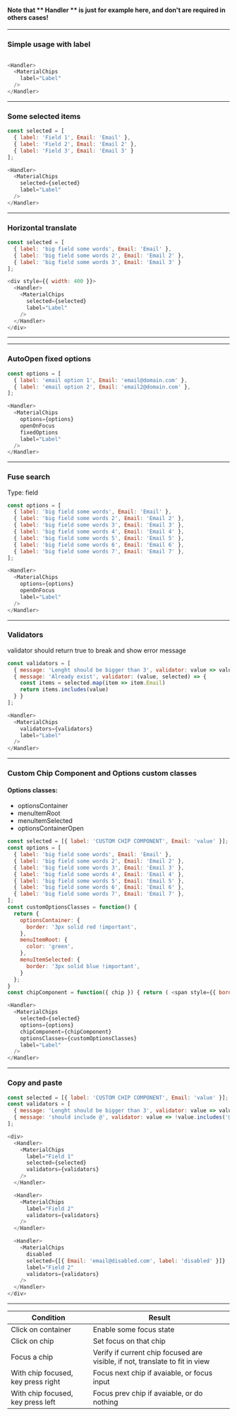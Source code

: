 ####  Note that ** Handler ** is just for example here, and don't are required in others cases!
------

### Simple usage with label

```js

<Handler>
  <MaterialChips
    label="Label"
  />
</Handler>


```
------

### Some selected items

```js
const selected = [
  { label: 'Field 1', Email: 'Email' },
  { label: 'Field 2', Email: 'Email 2' },
  { label: 'Field 3', Email: 'Email 3' }
];

<Handler>
  <MaterialChips
    selected={selected}
    label="Label"
  />
</Handler>


```
------


### Horizontal translate

```js
const selected = [
  { label: 'big field some words', Email: 'Email' },
  { label: 'big field some words 2', Email: 'Email 2' },
  { label: 'big field some words 3', Email: 'Email 3' }
];

<div style={{ width: 400 }}>
  <Handler>
    <MaterialChips
      selected={selected}
      label="Label"
    />
  </Handler>
</div>
```
------
------

### AutoOpen fixed options

```js
const options = [
  { label: 'email option 1', Email: 'email@domain.com' },
  { label: 'email option 2', Email: 'email2@domain.com' },
];

<Handler>
  <MaterialChips
    options={options}
    openOnFocus
    fixedOptions
    label="Label"
  />
</Handler>
```
------

### Fuse search
Type: field

```js
const options = [
  { label: 'big field some words', Email: 'Email' },
  { label: 'big field some words 2', Email: 'Email 2' },
  { label: 'big field some words 3', Email: 'Email 3' },
  { label: 'big field some words 4', Email: 'Email 4' },
  { label: 'big field some words 5', Email: 'Email 5' },
  { label: 'big field some words 6', Email: 'Email 6' },
  { label: 'big field some words 7', Email: 'Email 7' },
];

<Handler>
  <MaterialChips
    options={options}
    openOnFocus
    label="Label"
  />
</Handler>
```
------

### Validators
validator should return true to break and show error message

```js
const validators = [
  { message: 'Lenght should be bigger than 3', validator: value => value.length < 3 },
  { message: 'Already exist', validator: (value, selected) => {
    const items = selected.map(item => item.Email)
    return items.includes(value)
  } }
];

<Handler>
  <MaterialChips
    validators={validators}
    label="Label"
  />
</Handler>

```
------

### Custom Chip Component and Options custom classes

#### Options classes:
* optionsContainer
* menuItemRoot
* menuItemSelected
* optionsContainerOpen

```js
const selected = [{ label: 'CUSTOM CHIP COMPONENT', Email: 'value' }];
const options = [
  { label: 'big field some words', Email: 'Email' },
  { label: 'big field some words 2', Email: 'Email 2' },
  { label: 'big field some words 3', Email: 'Email 3' },
  { label: 'big field some words 4', Email: 'Email 4' },
  { label: 'big field some words 5', Email: 'Email 5' },
  { label: 'big field some words 6', Email: 'Email 6' },
  { label: 'big field some words 7', Email: 'Email 7' },
];
const customOptionsClasses = function() {
  return {
    optionsContainer: {
      border: '3px solid red !important',
    },
    menuItemRoot: {
      color: 'green',
    },
    menuItemSelected: {
      border: '3px solid blue !important',
    }
  };
}
const chipComponent = function({ chip }) { return ( <span style={{ border: '1px solid red' }}>{chip.label}</span> )};

<Handler>
  <MaterialChips
    selected={selected}
    options={options}
    chipComponent={chipComponent}
    optionsClasses={customOptionsClasses}
    label="Label"
  />
</Handler>

```
------

### Copy and paste

```js
const selected = [{ label: 'CUSTOM CHIP COMPONENT', Email: 'value' }];
const validators = [
  { message: 'Lenght should be bigger than 3', validator: value => value.length <= 3 },
  { message: 'should include @', validator: value => !value.includes('@') }
];

<div>
  <Handler>
    <MaterialChips
      label="Field 1"
      selected={selected}
      validators={validators}
    />
  </Handler>

  <Handler>
    <MaterialChips
      label="Field 2"
      validators={validators}
    />
  </Handler>

  <Handler>
    <MaterialChips
      disabled
      selected={[{ Email: 'email@disabled.com', label: 'disabled' }]}
      label="Field 2"
      validators={validators}
    />
  </Handler>
</div>

```
------

| Condition | Result |
| ------------- |-------------|
| Click on container | Enable some focus state |
| Click on chip | Set focus on that chip |
| Focus a chip | Verify if current chip focused are visible, if not, translate to fit in view |
| With chip focused, key press right | Focus next chip if avaiable, or focus input |
| With chip focused, key press left | Focus prev chip if avaiable, or do nothing |